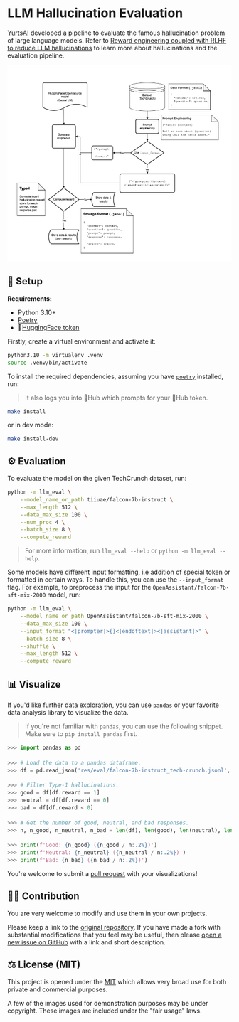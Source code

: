 <!--
 Copyright (c) 2023 Yurts AI.

 This software is released under the MIT License.
 https://opensource.org/licenses/MIT
-->

# LLM Hallucination Evaluation

[YurtsAI][yurtsai] developed a pipeline to evaluate the famous hallucination
problem of large language models.
Refer to [Reward engineering coupled with RLHF to reduce LLM hallucinations][blog]
to learn more about hallucinations and the evaluation pipeline.

![Evaluation Pipeline][eval-pipeline]

## :wrench: Setup

**Requirements:**
- Python 3.10+
- [Poetry][`poetry`]
- :hugs:[HuggingFace token][hf-token]

Firstly, create a virtual environment and activate it:

```sh
python3.10 -m virtualenv .venv
source .venv/bin/activate
```

To install the required dependencies, assuming you have [`poetry`] installed, run:
> It also logs you into :hugs:Hub which prompts for your :hugs:Hub token.

```sh
make install
```

or in dev mode:

```sh
make install-dev
```

## :gear: Evaluation

To evaluate the model on the given TechCrunch dataset, run:

```sh
python -m llm_eval \
    --model_name_or_path tiiuae/falcon-7b-instruct \
    --max_length 512 \
    --data_max_size 100 \
    --num_proc 4 \
    --batch_size 8 \
    --compute_reward
```

> For more information, run `llm_eval --help` or `python -m llm_eval --help`.

Some models have different input formatting, i.e addition of special token or
formatted in certain ways. To handle this, you can use the `--input_format`
flag. For example, to preprocess the input for the
`OpenAssistant/falcon-7b-sft-mix-2000` model, run:

```sh
python -m llm_eval \
    --model_name_or_path OpenAssistant/falcon-7b-sft-mix-2000 \
    --data_max_size 100 \
    --input_format "<|prompter|>{}<|endoftext|><|assistant|>" \
    --batch_size 8 \
    --shuffle \
    --max_length 512 \
    --compute_reward
```

## :bar_chart: Visualize

If you'd like further data exploration, you can use `pandas` or your
favorite data analysis library to visualize the data.

> If you're not familiar with `pandas`, you can use the following snippet.
> Make sure to `pip install pandas` first.

```python
>>> import pandas as pd

>>> # Load the data to a pandas dataframe.
>>> df = pd.read_json('res/eval/falcon-7b-instruct_tech-crunch.jsonl', lines=True)

>>> # Filter Type-1 hallucinations.
>>> good = df[df.reward == 1]
>>> neutral = df[df.reward == 0]
>>> bad = df[df.reward < 0]

>>> # Get the number of good, neutral, and bad responses.
>>> n, n_good, n_neutral, n_bad = len(df), len(good), len(neutral), len(bad)

>>> print(f'Good: {n_good} ({n_good / n:.2%})')
>>> print(f'Neutral: {n_neutral} ({n_neutral / n:.2%})')
>>> print(f'Bad: {n_bad} ({n_bad / n:.2%})')
```

You're welcome to submit a [pull request] with your visualizations!

## :technologist: Contribution

You are very welcome to modify and use them in your own projects.

Please keep a link to the [original repository]. If you have made a fork with
substantial modifications that you feel may be useful, then please [open a new
issue on GitHub][issues] with a link and short description.

## :balance_scale: License (MIT)

This project is opened under the [MIT][license] which allows very
broad use for both private and commercial purposes.

A few of the images used for demonstration purposes may be under copyright.
These images are included under the "fair usage" laws.

[`poetry`]: https://python-poetry.org/docs/
[tech-crunch]: https://techcrunch.com/
[yurtsai]: https://yurts.ai/
[blog]: https://medium.com/yurts/illusions-unraveled-the-magic-and-madness-of-hallucinations-in-llms-part-1-61d988e704b
[hf-token]: https://huggingface.co/docs/hub/security-tokens/
[eval-pipeline]: ./res/images/eval-pipeline.png
[pull request]: https://github.com/YurtsAI/llm-hallucination-eval/pulls
[original repository]: https://github.com/YurtsAI/llm-hallucination-eval
[issues]: https://github.com/YurtsAI/llm-hallucination-eval/issues
[license]: ./LICENSE
